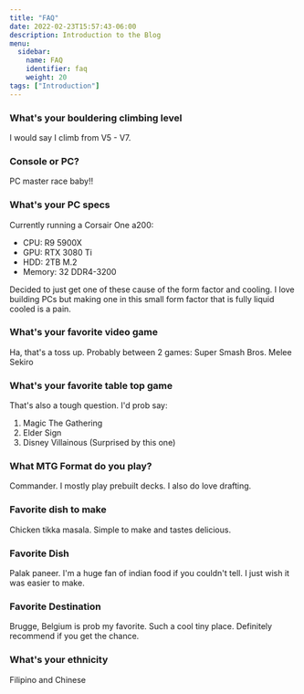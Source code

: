 ```yaml
---
title: "FAQ"
date: 2022-02-23T15:57:43-06:00
description: Introduction to the Blog
menu:
  sidebar:
    name: FAQ
    identifier: faq
    weight: 20
tags: ["Introduction"]
---
```


### What's your bouldering climbing level
I would say I climb from V5 - V7.

### Console or PC?
PC master race baby!!

### What's your PC specs
Currently running a Corsair One a200:
- CPU: R9 5900X
- GPU: RTX 3080 Ti
- HDD: 2TB M.2
- Memory: 32 DDR4-3200

Decided to just get one of these cause of the form factor and cooling.  I love building PCs but making one in this small form factor that is fully liquid cooled is a pain. 

### What's your favorite video game
Ha, that's a toss up.  Probably between 2 games:
Super Smash Bros. Melee
Sekiro

### What's your favorite table top game
That's also a tough question.  I'd prob say:
1. Magic The Gathering
2. Elder Sign
3. Disney Villainous (Surprised by this one)

### What MTG Format do you play?
Commander.  I mostly play prebuilt decks.  I also do love drafting.

### Favorite dish to make
Chicken tikka masala.  Simple to make and tastes delicious.

### Favorite Dish
Palak paneer.  I'm a huge fan of indian food if you couldn't tell.  I just wish it was easier to make.

### Favorite Destination
Brugge, Belgium is prob my favorite.  Such a cool tiny place.  Definitely recommend if you get the chance.

### What's your ethnicity 
Filipino and Chinese

